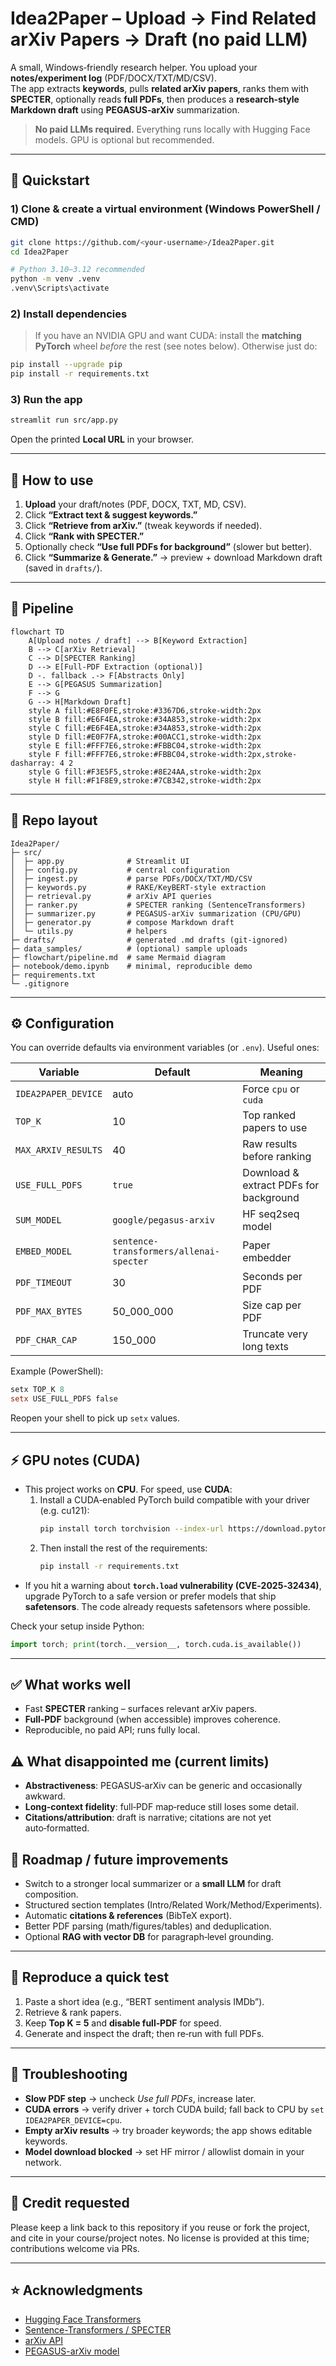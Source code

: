 # Idea2Paper – **Upload → Find Related arXiv Papers → Draft (no paid LLM)**

A small, Windows‑friendly research helper. You upload your **notes/experiment log** (PDF/DOCX/TXT/MD/CSV).  
The app extracts **keywords**, pulls **related arXiv papers**, ranks them with **SPECTER**, optionally reads **full PDFs**, then produces a **research‑style Markdown draft** using **PEGASUS‑arXiv** summarization.

> **No paid LLMs required.** Everything runs locally with Hugging Face models. GPU is optional but recommended.

---

## 🚀 Quickstart

### 1) Clone & create a virtual environment (Windows PowerShell / CMD)

```bash
git clone https://github.com/<your-username>/Idea2Paper.git
cd Idea2Paper

# Python 3.10–3.12 recommended
python -m venv .venv
.venv\Scripts\activate
```

### 2) Install dependencies

> If you have an NVIDIA GPU and want CUDA: install the **matching PyTorch** wheel *before* the rest (see notes below). Otherwise just do:

```bash
pip install --upgrade pip
pip install -r requirements.txt
```

### 3) Run the app

```bash
streamlit run src/app.py
```

Open the printed **Local URL** in your browser.

---

## 🧭 How to use

1. **Upload** your draft/notes (PDF, DOCX, TXT, MD, CSV).  
2. Click **“Extract text & suggest keywords.”**  
3. Click **“Retrieve from arXiv.”** (tweak keywords if needed).  
4. Click **“Rank with SPECTER.”**  
5. Optionally check **“Use full PDFs for background”** (slower but better).  
6. Click **“Summarize & Generate.”** → preview + download Markdown draft (saved in `drafts/`).

---

## 🧩 Pipeline

```mermaid
flowchart TD
    A[Upload notes / draft] --> B[Keyword Extraction]
    B --> C[arXiv Retrieval]
    C --> D[SPECTER Ranking]
    D --> E[Full‑PDF Extraction (optional)]
    D -. fallback .-> F[Abstracts Only]
    E --> G[PEGASUS Summarization]
    F --> G
    G --> H[Markdown Draft]
    style A fill:#E8F0FE,stroke:#3367D6,stroke-width:2px
    style B fill:#E6F4EA,stroke:#34A853,stroke-width:2px
    style C fill:#E6F4EA,stroke:#34A853,stroke-width:2px
    style D fill:#E0F7FA,stroke:#00ACC1,stroke-width:2px
    style E fill:#FFF7E6,stroke:#FBBC04,stroke-width:2px
    style F fill:#FFF7E6,stroke:#FBBC04,stroke-width:2px,stroke-dasharray: 4 2
    style G fill:#F3E5F5,stroke:#8E24AA,stroke-width:2px
    style H fill:#F1F8E9,stroke:#7CB342,stroke-width:2px
```

---

## 📁 Repo layout

```
Idea2Paper/
├─ src/
│  ├─ app.py              # Streamlit UI
│  ├─ config.py           # central configuration
│  ├─ ingest.py           # parse PDFs/DOCX/TXT/MD/CSV
│  ├─ keywords.py         # RAKE/KeyBERT-style extraction
│  ├─ retrieval.py        # arXiv API queries
│  ├─ ranker.py           # SPECTER ranking (SentenceTransformers)
│  ├─ summarizer.py       # PEGASUS-arXiv summarization (CPU/GPU)
│  ├─ generator.py        # compose Markdown draft
│  └─ utils.py            # helpers
├─ drafts/                # generated .md drafts (git-ignored)
├─ data_samples/          # (optional) sample uploads
├─ flowchart/pipeline.md  # same Mermaid diagram
├─ notebook/demo.ipynb    # minimal, reproducible demo
├─ requirements.txt
└─ .gitignore
```

---

## ⚙️ Configuration

You can override defaults via environment variables (or `.env`). Useful ones:

| Variable | Default | Meaning |
|---|---|---|
| `IDEA2PAPER_DEVICE` | auto | Force `cpu` or `cuda` |
| `TOP_K` | 10 | Top ranked papers to use |
| `MAX_ARXIV_RESULTS` | 40 | Raw results before ranking |
| `USE_FULL_PDFS` | `true` | Download & extract PDFs for background |
| `SUM_MODEL` | `google/pegasus-arxiv` | HF seq2seq model |
| `EMBED_MODEL` | `sentence-transformers/allenai-specter` | Paper embedder |
| `PDF_TIMEOUT` | 30 | Seconds per PDF |
| `PDF_MAX_BYTES` | 50_000_000 | Size cap per PDF |
| `PDF_CHAR_CAP` | 150_000 | Truncate very long texts |

Example (PowerShell):

```powershell
setx TOP_K 8
setx USE_FULL_PDFS false
```

Reopen your shell to pick up `setx` values.

---

## ⚡ GPU notes (CUDA)

- This project works on **CPU**. For speed, use **CUDA**:
  1. Install a CUDA‑enabled PyTorch build compatible with your driver (e.g. cu121):  
     ```bash
     pip install torch torchvision --index-url https://download.pytorch.org/whl/cu121
     ```
  2. Then install the rest of the requirements:
     ```bash
     pip install -r requirements.txt
     ```
- If you hit a warning about **`torch.load` vulnerability (CVE‑2025‑32434)**, upgrade PyTorch to a safe version or prefer models that ship **safetensors**. The code already requests safetensors where possible.

Check your setup inside Python:
```python
import torch; print(torch.__version__, torch.cuda.is_available())
```

---

## ✅ What works well

- Fast **SPECTER** ranking – surfaces relevant arXiv papers.
- **Full‑PDF** background (when accessible) improves coherence.
- Reproducible, no paid API; runs fully local.

## ⚠️ What disappointed me (current limits)

- **Abstractiveness**: PEGASUS‑arXiv can be generic and occasionally awkward.
- **Long‑context fidelity**: full‑PDF map‑reduce still loses some detail.
- **Citations/attribution**: draft is narrative; citations are not yet auto‑formatted.

## 🔭 Roadmap / future improvements

- Switch to a stronger local summarizer or a **small LLM** for draft composition.
- Structured section templates (Intro/Related Work/Method/Experiments).
- Automatic **citations & references** (BibTeX export).
- Better PDF parsing (math/figures/tables) and deduplication.
- Optional **RAG with vector DB** for paragraph‑level grounding.

---

## 🧪 Reproduce a quick test

1. Paste a short idea (e.g., “BERT sentiment analysis IMDb”).  
2. Retrieve & rank papers.  
3. Keep **Top K = 5** and **disable full‑PDF** for speed.  
4. Generate and inspect the draft; then re‑run with full PDFs.

---

## 🔧 Troubleshooting

- **Slow PDF step** → uncheck *Use full PDFs*, increase later.  
- **CUDA errors** → verify driver + torch CUDA build; fall back to CPU by `set IDEA2PAPER_DEVICE=cpu`.  
- **Empty arXiv results** → try broader keywords; the app shows editable keywords.  
- **Model download blocked** → set HF mirror / allowlist domain in your network.

---

## 🙌 Credit requested

Please keep a link back to this repository if you reuse or fork the project, and cite in your course/project notes. No license is provided at this time; contributions welcome via PRs.

---

## ⭐ Acknowledgments

- [Hugging Face Transformers](https://huggingface.co/transformers/)  
- [Sentence-Transformers / SPECTER](https://www.sbert.net/)  
- [arXiv API](https://arxiv.org/help/api/)  
- [PEGASUS-arXiv model](https://huggingface.co/google/pegasus-arxiv)
